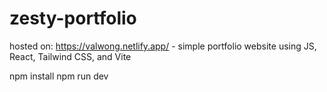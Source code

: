 # zesty-portfolio

hosted on: https://valwong.netlify.app/ - simple portfolio website using JS, React, Tailwind CSS, and Vite

npm install
npm run dev